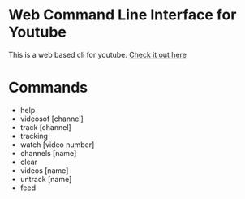 # Web Command Line Interface for Youtube
This is a web based cli for youtube. [Check it out here](http://moritzgoeckel.com/YoutubeWebCli/)

# Commands
* help
* videosof [channel]
* track [channel]
* tracking
* watch [video number]
* channels [name]
* clear
* videos [name]
* untrack [name]
* feed
